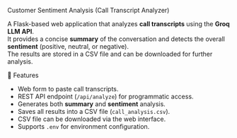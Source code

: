  Customer Sentiment Analysis (Call Transcript Analyzer)

A Flask-based web application that analyzes **call transcripts** using the **Groq LLM API**.  
It provides a concise **summary** of the conversation and detects the overall **sentiment** (positive, neutral, or negative).  
The results are stored in a CSV file and can be downloaded for further analysis.

🚀 Features
- Web form to paste call transcripts.
- REST API endpoint (`/api/analyze`) for programmatic access.
- Generates both **summary** and **sentiment** analysis.
- Saves all results into a CSV file (`call_analysis.csv`).
- CSV file can be downloaded via the web interface.
- Supports `.env` for environment configuration.
